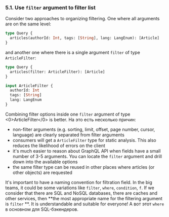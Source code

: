 ### <a name="rule-5.1"></a> 5.1. Use `filter` argument to filter list

Consider two approaches to organizing filtering. One where all arguments are on the same level:

```graphql
type Query {
  articles(authorId: Int, tags: [String], lang: LangEnum): [Article]
}
```

and another one where there is a single argument `filter` of type `ArticleFilter`:

```graphql
type Query {
  articles(filter: ArticleFilter): [Article]
}

input ArticleFilter {
  authorId: Int
  tags: [String]
  lang: LangEnum
}
```

Combining filter options inside one `filter` argument of type <0>ArticleFilter</0> is better. На это есть несколько причин:

- non-filter arguments (e.g. sorting, limit, offset, page number, cursor, language) are clearly separated from filter arguments
- consumers will get a `ArticleFilter` type for static analysis. This also reduces the likelihood of errors on the client
- it's much easier to reason about GraphQL API when fields have a small number of 3-5 arguments. You can locate the `filter` argument and drill down into the available options
- the same filter type can be reused in other places where articles (or other objects) are requested

It's important to have a naming convention for filtration field. In the big teams, it could be some variations like `filter`, `where`, `condition`, `f`. If we consider that there are SQL and NoSQL databases, there are caches and other services, then **the most appropriate name for the filtering argument is `filter` **. It is understandable and suitable for everyone! А вот этот `where` в основном для SQL-бэкендеров.